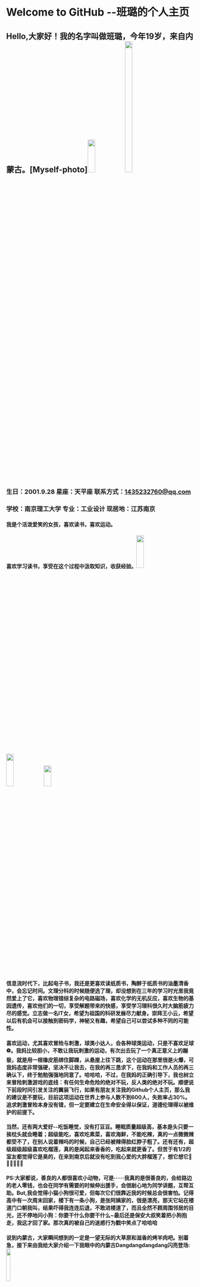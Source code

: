 # Welcome to GitHub --班璐的个人主页
## Hello,大家好！我的名字叫做班璐，今年19岁，来自内蒙古。[Myself-photo]<img src="http://m.qpic.cn/psc?/V13HQXgk0FOoxx/45NBuzDIW489QBoVep5mcQaeByJF2iDmP0vxdTeTgdD*Z7UkeRiI4YGat*djTv0Z23qYR2ZlCXgDIT8wW75dg0rO4QMzp0L4s569MVmTzj8!/b&bo=HALAAwAAAAABF.0!&rf=viewer_4&t=5" height="15%" width="20%"><img src="http://m.qpic.cn/psc?/V13HQXgk0PH81j/45NBuzDIW489QBoVep5mcWtnao6Mso58DYPlnfm*1TC4.2QkfF4NAYNmWcOyVonxL5MyYOZwGIE7arpctb16SGsCA.qhT57UobdXkbuX7oQ!/b&bo=9wNQAgAAAAADR8Q!&rf=viewer_4&t=5" height="30%" width="20%">
### 生日：2001.9.28   星座：天平座   联系方式：1435232760@qq.com
### 学校：南京理工大学  专业：工业设计  现居地：江苏南京
  ####   我是个活泼爱笑的女孩，喜欢读书，喜欢运动。

  ####   喜欢学习读书，享受在这个过程中汲取知识，收获经验。<img src="http://m.qpic.cn/psc?/V13HQXgk0PH81j/45NBuzDIW489QBoVep5mcWtnao6Mso58DYPlnfm*1TAjY2LLib2c5Fqd6NeUdPnslYZJA1Y8YxZ8TOdr5Snct*aRIAtayoJcUWF.ZQ7ttis!/b&bo=YwKXAQAAAAABF8c!&rf=viewer_4&t=5" height="15%" width="20%"><img src="http://m.qpic.cn/psc?/V13HQXgk0PH81j/45NBuzDIW489QBoVep5mcWtnao6Mso58DYPlnfm*1TDfNG8KyenSx07U0gAUj*zmS4ejhkSmyWsA9vGdxSvfSeDxuPgOrXOL6XzP7z4yiR0!/b&bo=iQKyAQAAAAABFwg!&rf=viewer_4&t=5" height="15%" width="20%"><img src="http://m.qpic.cn/psc?/V13HQXgk0PH81j/45NBuzDIW489QBoVep5mcZQqAKPayhFVxRmXFFXVFd1F9AhDmbaAe6KIwcuUR5kmiK9kOufP7y5f29GClnGSzBDV9GsSwrHK*OIrWxfXWZE!/b&bo=OAQ4BAAAAAABFzA!&rf=viewer_4&t=5" height="12%" width="20%">
  #### 信息流时代下，比起电子书，我还是更喜欢读纸质书，陶醉于纸质书的油墨清香中，会忘记时间。文理分科的时候随便选了理，却没想到在三年的学习时光里我竟然爱上了它，喜欢物理错综复杂的电路磁场，喜欢化学的无机反应，喜欢生物的基因遗传，喜欢他们的一切，享受解题带来的快感，享受学习理科很久时大脑筋疲力尽的感觉。立志做一名IT女，希望为祖国的科研发展尽力献身。崇拜王小云，希望以后有机会可以接触到密码学，神秘又有趣，希望自己可以尝试多种不同的可能性。

  ####   喜欢运动，尤其喜欢冒险与刺激，球类小达人，会各种球类运动，只是不喜欢足球⚽。我妈比较胆小，不敢让我玩刺激的运动，有次出去玩了一个真正意义上的蹦极，就是用一根橡皮筋绑住脚踝，从悬崖上往下跳，这个运动在那里很是火爆，可我妈态度非常强硬，坚决不让我去，在我的再三恳求下，在我妈和工作人员的再三确认下，终于勉勉强强地同意了。哈哈哈，不过，在我妈的正确引导下，我也树立来冒险刺激游戏的底线：有任何生命危险的绝对不玩，反人类的绝对不玩。顺便说下前段时间引发关注的翼装飞行，如果有朋友关注我的Github个人主页，那么我的建议是不要玩，目前这项运动在世界上参与人数不到600人，失败率占30%。追求刺激冒险本身没有错，但一定要建立在生命安全得以保证，道德伦理得以被维护的前提下。

  ####   当然，还有两大爱好--吃饭睡觉，没有打豆豆。睡眠质量超级高，基本是头只要一挨枕头就会睡着；超级能吃，喜欢吃素菜，喜欢海鲜，不能吃辣，真的一点微微辣都受不了，在别人说着辣吗的时候，自己已经被辣得脸红脖子粗了。还有还有，超级超级超级喜欢吃榴莲，真的是闻起来香香的，吃起来就更香了。但苦于有1/2的室友都觉得它是臭的，在来到南京后就没有吃到我心爱的大胖榴莲了，想它想它💖🧡💛💚💙💜

  ####   PS:大家都说，善良的人都很喜欢小动物，可是······我真的是很善良的，会给路边的老人零钱，也会在同学有需要的时候伸出援手，会很耐心地为同学讲题，互帮互助。But,我会觉得小猫小狗很可爱，但每次它们很靠近我的时候总会很害怕。记得高中有一次周末回家，楼下有一条小狗，是张阿姨家的，很是漂亮，那天它站在楼道门口朝我叫，结果吓得我连连后退，不敢进楼道了，而且全然不顾周围邻居的目光，还不停地问小狗：你要干什么你要干什么~最后还是保安大叔笑着把小狗抱走，我这才回了家。那次真的被自己的迷惑行为戳中笑点了哈哈哈

  ####   说到内蒙古，大家瞬间想到的一定是一望无际的大草原和滋香的烤羊肉吧。别着急，接下来由我给大家介绍一下我眼中的内蒙古Dangdangdangdang闪亮登场:<img src="http://m.qpic.cn/psc?/V13HQXgk0FOoxx/45NBuzDIW489QBoVep5mcUjFV*7N0SrgHrJcuv35Fk4qNTVFWDMCt39cXrXx9UwStlNiRMHsDg6Ve59x0HiM.mn1.rHXdijkCua92PeXIaY!/b&bo=wAP0AsAD9AIBGT4!&rf=viewer_4&t=5" height="15%" width="15%">
  #### 图中小小的圆圆的黄色方块就是我的家乡--乌兰察布，内蒙古的环境是这样的，我们居住的地方是一个小型的城市，完全是现代化的，比不上南京这么繁华，但也不是网上说的骑马上学，学习搭建蒙古包。说起这个我又想起了高中同学常常会在QQ空间里聊一些梗，比如要不是高考熬奶茶加盐加成糖了，要不是高考风太大了骑马射箭时十环只中了九环，现在都保送清华了，因为聊得太嗨，常会被大学里的同学误会是真的~哈哈哈哈哈O(∩_∩)O，还有，刚来的时候玩性大发，在宿舍里大讲徒手博狼，吓到了一条楼道的同学(●ˇ∀ˇ●)  

  ####   小城市的周围是有很多草原的，我家附近有名的有黄花沟，苏木山，现在已经被开发成了旅游景点，每年夏天草原上长满青青草，会吸引很多外地的游客前来游玩，可以骑马，骑骆驼，射箭，还可以租住蒙古包，体验特色蒙餐，蒙古族服饰，最棒的还是参加晚上的篝火晚会了，有蒙古族的兄弟们亲自招待远道而来的客人哦。小时候，大人们总会在那里招待重要的客人，回乡的朋友 ，又总说我们年龄太小了，就一次都没有带我去参加过篝火晚会，只是每次会从他们口中听到这样那样有趣的事情。
  ####   小时候蛮淘气的，最开始是和一群穿了开裆裤公主群的小孩子们在楼下小花园里和稀泥，做泥蛋糕，上面用花瓣叶子石子点缀；稍大点的时候胆子很大，敢爬到楼道门的上面站起来朝邻居喊;敢从两米的走廊上咚地一声跳下来；打沙包扔到小区里住户的窗台上，理直气壮地领着一帮小朋友去敲门，有时人家家里的窗台比较宽，伸手探不到沙包，我就爬到窗子外面去把沙包拿回来。想想小时候的我还真是胆儿够肥的。最让我现在有点怀疑我小时候怎么这么坏的事是：我当时大概上小学了吧，是小区里的孩子王，我们那里原来有一个外面的楼梯，楼下有一个穿着开裆裤的小男孩总想和我们一起玩，但我们偏不，就总是会跑到楼梯上面，他也想跟着上，但因为他很小，上不了台阶，便朝我们喊，你们下来叭，我们就会你上来吧，但他很努力还是迈不上台阶，我们在楼上哈哈大笑，有时会把小弟弟都气哭了，可小孩子总是不记仇，第一天哭了，第二天还是会来找我们玩。我到现在还记得他的小名叫蛋蛋，真的很可爱的一个小孩子，真想不通同为一个小孩子的我为什么要欺负他呢。

  ####   还有我们那里的冬天真的很冷，冬天出门的时候，往往会全副武装起来，口罩，耳套，手套，围巾通通要备好，大家一般还会戴帽子，可我是个例外，我有一颗"铁头",超级抗冻，从来不会觉得头会冷，嘿嘿！但是我还是很喜欢冬天，虽然外面冷风洌洌，但家里有地暖，真的非常暖和，呆在家里真的感觉自己幸福得像个公主
  #### <img src="http://m.qpic.cn/psc?/V13HQXgk0PH81j/45NBuzDIW489QBoVep5mcZQqAKPayhFVxRmXFFXVFd35rADR19atLii.i9KtiEuRRhJVqC8iuQpeGEUxgvlL45kieLiTRgfoMMRyi*D2YGQ!/b&bo=OARgAgAAAAABF24!&rf=viewer_4&t=5" height="15%" width="20%"><img src="http://m.qpic.cn/psc?/V13HQXgk0PH81j/45NBuzDIW489QBoVep5mceQj0GtCN9h1cwlK0kqBLYKGwBBf3ZJhRxamibIoDWqIMGDzY9hkTOJXrRneTVzsBQ5sezak9l40kOU91aR6.cM!/b&bo=OASgBQAAAAABF6k!&rf=viewer_4&t=5" height="7%" width="20%"><img src="http://m.qpic.cn/psc?/V13HQXgk0PH81j/45NBuzDIW489QBoVep5mcZQqAKPayhFVxRmXFFXVFd3tOrqRWdBUu36mcj.D3VWWZtEAyjL5drJmHRI8CDblNTnz8m5KMnUr3IVA8RDWHrE!/b&bo=AAVVAwAAAAABF2M!&rf=viewer_4&t=5" height="15%" width="20%">还有冬天的雪，每次下雪的时候空气就会特别好，站在外面会感到嘴巴鼻子都是清新的；打雪仗可是冬天必不可少的项目了，虽然我们都高中了，都是小大人了，马上就要高考了，还是会在下厚厚的大雪的时候在教学楼下打雪仗，踩着上课铃声冲到班里，会在老班吃惊的目光下顶着满头白雪湿漉漉地回到座位上，一边拿纸巾擦头上的，一边互相嘲笑对方的"造型"。现在的我坐在电脑前码下这些字的时候都不由得会笑出声来，突然想他们了，想老班了······

  ####   其实我身上蛮多可以吐槽的点的，高中的时候大家就像是一家人，经常会开玩笑讲我做的一些搞笑事了，有时候是全班都在讲，真的好多次都会把我讲生气了，但是现在来到大学，再回忆起那些日子，会感到很温暖，会情不自禁地想笑。比如，跑步总是踩不对一二一，女生们便会在耳边“悄悄”喊左右左；参加会操比赛联系转弯时总会偏出去，男生们便笑我是重力太大，惯性大;高中学习太忙一个月不洗头，被男同学发现，又被总结出每次周末回家后整个人焕然一新，头发很干净，鞋子变白了，每次因为题争论不休时就会突然被他们借这件事怼；早上总是早自习迟到，被老班罚在北方严寒的楼道里自习，还被班里出来倒垃圾的同学偷偷塞给早点，真的很想他们了，虽然每天吵吵闹闹，但还是会怀念在一起奋战高考的日子，那些日子里，班里所有同学团结得像一个人似的，用我们老班的话讲，我们从来都不是竞争对手，我们只是彼此的战友。现在的我们各奔东西，希望我和曾经一起并肩作战的朋友们未来一切都好，5班永远都在。

  ####   喜欢吃薯片，吃果冻，n多个账户名都叫薯小片，果小冻嘿嘿。所以如果你以后在某个账户上看到这样奇奇怪怪可可爱爱的网名，那十有八九就是我喽。

  ###   好的，Next Is果小冻/薯小片的2020总结+2021年展望啦

  ####   2020年度总结：还有不到20天就要迎来元旦了，2020很快就要结束了，回顾这一年，真的是很不平凡的一年。在疫情大环境下备战高考，在家上了两个月的网课，资料印了好高一摞，每天蓬头垢面地上钉钉开视频，听网课做作业，拍照打卡早读晚自习，那段时间可能是累到麻木了，现在回想起来好像也就这样挺过去了。开学后又传来高考延期的消息，三个月后迎来人生的第一次大考，然后是填报志愿，来到新学校报名。这中间有许多幸运，也有些不太如意的事情发生。既然我们不可能改变选择，那就要在选择后做到最好。所以，来到大学的我积极参加学生工作，认真学习，希望可以不断提升自己，也希望可以给自己未来更多的选择权。不过，还是要感谢2020，让我慢慢地成长<img src="http://m.qpic.cn/psc?/V13HQXgk0PH81j/45NBuzDIW489QBoVep5mcZt6qzQLvUz7tA2keBYqwnJUnqrKWjpG0IW1TDX4cZQZskh9uRz2vL0Xi6Smgp9PgUqp8UuWX1VILamDoqxna0I!/b&bo=oAU4BAAAAAABF6k!&rf=viewer_4&t=5" height="20%" width="20%">

  ####   哦，对了，来到这里的我学会了画画，会画一点简单的东西了
<img src="http://m.qpic.cn/psc?/V13HQXgk0PH81j/45NBuzDIW489QBoVep5mcVbTNkAgg9FUDIawNlg.s*NS7tPw5E*zU4zMRExMiQncWVRHeqr5u6HpaYweCJwjH1s.y9J7PQMPMnBkk89Lf3I!/b&bo=zwU4BAAAAAABJ*Y!&rf=viewer_4&t=5" height="20%" width="20%"> <img src="http://m.qpic.cn/psc?/V13HQXgk0PH81j/45NBuzDIW489QBoVep5mcVbTNkAgg9FUDIawNlg.s*PhJ*OlrWsBsDuYXUkPGpN4D1VPXRUy**7yLeUeiuXYeWfYL21MfyLx.hnVbij84YQ!/b&bo=IAY4BAAAAAABJxo!&rf=viewer_4&t=5" height="20%" width="20%"><img src="http://m.qpic.cn/psc?/V13HQXgk0PH81j/45NBuzDIW489QBoVep5mcZUeOLDX1i2bASgMRMuI.tXdE1ilalZhgZ.81LiGVTFgRxwGT5QmF9l8OE1hVZxAT8B59EaHVufFf5nqouQmO6c!/b&bo=OAQPBgAAAAABFwU!&rf=viewer_4&t=5" height="20%" width="20%">
  ###   2021年未来展望:新的一年有很多愿望啦，首先希望自己拥有✨绩点✨啦，高一点高一点嘿嘿嘿嘿。2020的你很努力了，2021继续加油,祝愿2021年的我所有努力不被辜负，所有目标都能实现，祝愿自己的未来越来越好哦
  ###   2021，我来，我见，我征服！凡过往皆为序章，所有将来皆为可盼。2021，你好！<img src="http://m.qpic.cn/psc?/V13HQXgk0PH81j/45NBuzDIW489QBoVep5mcT4Z97xiXUIt.EJ8U21SuKh*dm6Zq1A6J31Uj8xOZddJRZPK5NORaR2u5LL2kQoMLYlrhzLnxV9VfikOMrA77Zk!/b&bo=OAQ4BAAAAAABFzA!&rf=viewer_4&t=5" height="20%" width="20%">
<img src="http://m.qpic.cn/psc?/V13HQXgk0PH81j/45NBuzDIW489QBoVep5mcWtnao6Mso58DYPlnfm*1TD*8iKmPScLhAyw9j.VgMT7FNBK54hvpXun22BuQuQhtRiJku2rK5AOLGkU1S7Cyks!/b&bo=SQK4AQAAAAADN.A!&rf=viewer_4&t=5" height="20%" width="20%">
  ####   其实很想和大家分享下我的军人梦想，对军人有一种很强烈的向往
  ####   我对军人的崇拜可能只是源于小时候看电视剧《我是特种兵之火凤凰》，那时候的我还很小吧，但总会站在镜子面前模仿电视剧里女兵很飒的动作，想象自己身处她们的任务下会做出怎样的反应；后来又有《猎毒人》上映，我当时最大的梦想可就是当一名缉毒警了，觉得又飒又酷。虽然最后没有选择做一名军人，但平时总会关注一些与中国特种兵有关的新闻，每当看到中国军人的热血视频或是听到军歌是总是会令我为之动容，感觉自己有满腔热血，拥有一个中国人的神圣感和使命感。希望以后的我可以以其他的方式体验特种兵的生活，以自己的力量为祖国的发展注添活力与能量。
  ## <img src="http://m.qpic.cn/psc?/V13HQXgk0PH81j/45NBuzDIW489QBoVep5mcYTxoMsbtRVEx*3TB6g*gRQ72.Wq3PHVAjLvmNMxnf4TLfrZ9hHvr94PB2zoqv*Sqvsr3tS48XS4LpRq6i1in1g!/b&bo=pAGmAQAAAAABFzI!&rf=viewer_4&t=5" height="30%" width="30%">女孩要勇敢
##        要记得做自己的太阳
##        发光发热照亮前进的路
##        也别忘了温暖别人喔
  #### 很多人都说我像个吉祥物，充满正能量，总能给身边的人带去快乐和好运。哈哈，我自己也有很强的自我调节能力，总是对生活充满激情，现在想想，我天生乐观的性格可能源于我有一个逗比妈妈。我妈在工作上是个女强人，虽然工作很忙，但她每天都会花很多时间在我身上。小时候，每天晚上会跟着少儿频道的红果果绿泡泡做手工，每期的前一个晚上电视上会讲明天做手工要用的东西，有的很普通很常见，像彩纸剪刀一类的，有些则比较难办到了，例如废旧的笔管，用剩下的礼品包装带等，但每次妈妈都会尽她最大的努力给我带回这些东西，即使实在找不到，她也能找到一个东西巧妙地代替。记得有一次需要100根用完了的笔管，还必须把笔头拔掉，用水把笔芯里的油墨洗掉，她本来上班就很累，但她回来后还是饶有兴致地和我一起清洗笔管，又陪我坐在电视机面前用笔管完成了一个自制笔筒。她还会在每个周末带我出去玩，我喜欢运动，她就会打听哪里有运动类的项目，或是哪里适合爬山，打球，野炊。她对我的学习从来不做要求，只是希望我可以尽力。但可能正是处于她的散养型教育，我非常喜欢学习，总是自觉认真完成各项作业，在每一次的考试中也会尽全力对待。我们两的关系呢，就像是朋友一样，平时在学校里发生的有趣事情我总会讲给她，而她也总会认真地听，我们两常常在沙发上笑成一团。谢谢妈妈，她真的给了我这世界上最好的陪伴，教我做人，给与了我健全的人格和乐观开朗的品性。平时同学们有什么心事或困难总会找我来诉说，每次我都可以使他们开心起来；当我遇到烦心事或我认为是天大的困难，我妈总是会给我合理可行的建议，有时就算她没有什么办法，她的一番开导也总是会让我重拾信心，再难再累都会继续往前走。妈妈，我想说，因为有你，也因为我是我，世界那么大，可我从来都不怕。
  ##   生活是一罐糖果，
  ##   下一颗多甜，
  ##   尝了才知道。加油，少年，向前冲！
### Markdown

Markdown is a lightweight and easy-to-use syntax for styling your writing. It includes conventions for

```markdown
Syntax highlighted code block

# Header 1
## Header 2
### Header 3

- Bulleted
- List

1. Numbered
2. List

**Bold** and _Italic_ and `Code` text

[Link](url) and ![Image](src)
````
